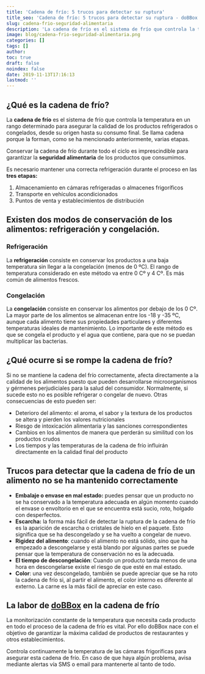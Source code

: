 ```yaml
---
title: 'Cadena de frío: 5 trucos para detectar su ruptura'
title_seo: 'Cadena de frío: 5 trucos para detectar su ruptura - doBBox frío'
slug: cadena-frio-seguridad-alimentaria
description: 'La cadena de frío es el sistema de frío que controla la temperatura en un rango determinado para asegurar la calidad de los productos refrigerados o'
image: blog/cadena-frio-seguridad-alimentaria.png
categories: []
tags: []
author: 
toc: true
draft: false
noindex: false
date: 2019-11-13T17:16:13
lastmod: ''
---
```


## ¿Qué es la cadena de frío?

La **cadena de frío** es el sistema de frío que controla la temperatura en un rango determinado para asegurar la calidad de los productos refrigerados o congelados, desde su origen hasta su consumo final. Se llama cadena porque la forman, como se ha mencionado anteriormente, varias etapas.

Conservar la cadena de frío durante todo el ciclo es imprescindible para garantizar la **seguridad alimentaria** de los productos que consumimos.

Es necesario mantener una correcta refrigeración durante el proceso en las **tres etapas:**

1. Almacenamiento en cámaras refrigeradas o almacenes frigoríficos
2. Transporte en vehículos acondicionados
3. Puntos de venta y establecimientos de distribución

## Existen dos modos de conservación de los alimentos: refrigeración y congelación.

### Refrigeración

La **refrigeración** consiste en conservar los productos a una baja temperatura sin llegar a la congelación (menos de 0 ºC). El rango de temperatura considerado en este método va entre 0 Cº y 4 Cº. Es más común de alimentos frescos.

### Congelación

La **congelación** consiste en conservar los alimentos por debajo de los 0 Cº. La mayor parte de los alimentos se almacenan entre los -18 y -35 ºC, aunque cada alimento tiene sus propiedades particulares y diferentes temperaturas ideales de mantenimiento. Lo importante de este método es que se congela el producto y el agua que contiene, para que no se puedan multiplicar las bacterias.

## ¿Qué ocurre si se rompe la cadena de frío?

Si no se mantiene la cadena del frío correctamente, afecta directamente a la calidad de los alimentos puesto que pueden desarrollarse microorganismos y gérmenes perjudiciales para la salud del consumidor. Normalmente, si sucede esto no es posible refrigerar o congelar de nuevo. Otras consecuencias de esto pueden ser:

- Deterioro del alimento: el aroma, el sabor y la textura de los productos se altera y pierden los valores nutricionales
- Riesgo de intoxicación alimentaria y las sanciones correspondientes
- Cambios en los alimentos de manera que perderán su similitud con los productos crudos
- Los tiempos y las temperaturas de la cadena de frío influirán directamente en la calidad final del producto

## Trucos para detectar que la cadena de frío de un alimento no se ha mantenido correctamente

- **Embalaje o envase en mal estado:** puedes pensar que un producto no se ha conservado a la temperatura adecuada en algún momento cuando el envase o envoltorio en el que se encuentra está sucio, roto, holgado con desperfectos.
- **Escarcha:** la forma más fácil de detectar la ruptura de la cadena de frío es la aparición de escarcha o cristales de hielo en el paquete. Esto significa que se ha descongelado y se ha vuelto a congelar de nuevo.
- **Rigidez del alimento**: cuando el alimento no está sólido, sino que ha empezado a descongelarse y está blando por algunas partes se puede pensar que la temperatura de conservación no es la adecuada.
- **El tiempo de descongelación**: Cuando un producto tarda menos de una hora en descongelarse existe el riesgo de que esté en mal estado.
- **Color**: una vez descongelado, también se puede apreciar que se ha roto la cadena de frío si, al partir el alimento, el color interno es diferente al externo. La carne es la más fácil de apreciar en este caso.

## La labor de [doBBox](/) en la cadena de frío

La monitorización constante de la temperatura que necesita cada producto en todo el proceso de la cadena de frío es vital. Por ello doBBox nace con el objetivo de garantizar la máxima calidad de productos de restaurantes y otros establecimientos.

Controla continuamente la temperatura de las cámaras frigoríficas para asegurar esta cadena de frío. En caso de que haya algún problema, avisa mediante alertas vía SMS o email para mantenerte al tanto de todo.